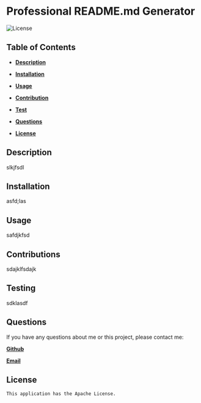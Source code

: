 
  # Professional README.md Generator


  ![License](https://img.shields.io/badge/License-Apache_2.0-blue.svg)
  

  ## Table of Contents

  - [**Description**](#description)
  - [**Installation**](#installation)
  - [**Usage**](#usage)
  - [**Contribution**](#contribution)
  - [**Test**](#test)
  - [**Questions**](#questions)
  


  - [**License**](#license)

  ## Description
  slkjfsdl

  ## Installation
  asfd;las

  ## Usage
  safdjkfsd

  ## Contributions
  sdajklfsdajk

  ## Testing
  sdklasdf

  ## Questions
  If you have any questions about me or this project, please contact me:
  
  [**Github**](https://github.com/)

  [**Email**](mailto:)

  ## License
    This application has the Apache License.
 